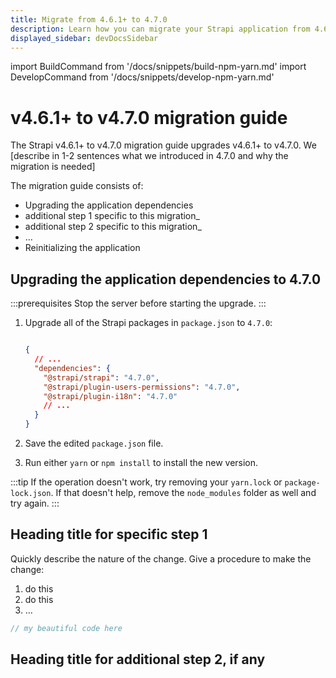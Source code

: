 ```yaml
---
title: Migrate from 4.6.1+ to 4.7.0
description: Learn how you can migrate your Strapi application from 4.6.1+ to 4.7.0.
displayed_sidebar: devDocsSidebar
---
```


import BuildCommand from '/docs/snippets/build-npm-yarn.md'
import DevelopCommand from '/docs/snippets/develop-npm-yarn.md'

# v4.6.1+ to v4.7.0 migration guide

The Strapi v4.6.1+ to v4.7.0 migration guide upgrades v4.6.1+ to v4.7.0. We [describe in 1-2 sentences what we introduced in 4.7.0 and why the migration is needed] 
<!-- TODO: fill sentence above -->

The migration guide consists of:

<!-- TODO: describe "additional steps" below -->
- Upgrading the application dependencies
- additional step 1 specific to this migration_
- additional step 2 specific to this migration_
- …
- Reinitializing the application

## Upgrading the application dependencies to 4.7.0

:::prerequisites
Stop the server before starting the upgrade.
:::

1. Upgrade all of the Strapi packages in `package.json` to `4.7.0`:

   ```json title="package.json"

   {
     // ...
     "dependencies": {
       "@strapi/strapi": "4.7.0",
       "@strapi/plugin-users-permissions": "4.7.0",
       "@strapi/plugin-i18n": "4.7.0"
       // ...
     }
   }
   ```

2. Save the edited `package.json` file.

3. Run either `yarn` or `npm install` to install the new version.

:::tip
If the operation doesn't work, try removing your `yarn.lock` or `package-lock.json`. If that doesn't help, remove the `node_modules` folder as well and try again.
:::

<!-- TODO: update title -->
## Heading title for specific step 1

<!-- TODO: fill in this section -->
Quickly describe the nature of the change.
Give a procedure to make the change:

1. do this
2. do this
3. …

<!-- TODO: add code example if relevant and update title property -->
```jsx title="/path/to/file.js"
// my beautiful code here
```

<!-- If you need tabs (JS and TS code examples, see example syntax in next section) -->

## Heading title for additional step 2, if any

<!-- TODO: fill in this section if needed -->
<!-- use the same structure as with previous section: quick description, procedure, code example. -->

<Tabs groupId="js-ts">
<TabItem value="js" label="JavaScript">

```js title="./config/plugins.js"

```

</TabItem>

<TabItem value="ts" label="TypeScript">

```js title="./config/plugins.ts"

```

</TabItem>

</Tabs>

<BuildCommand components={props.components} />
<DevelopCommand components={props.components} />
